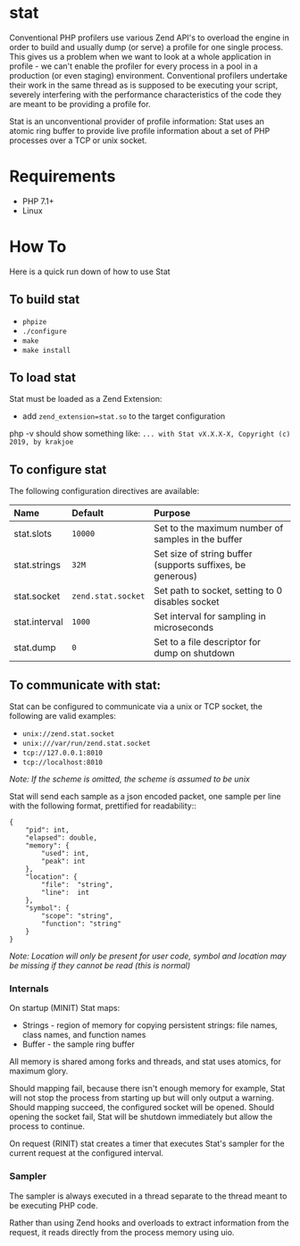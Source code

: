 # stat

Conventional PHP profilers use various Zend API's to overload the engine in order to build and usually dump (or serve) a profile for one single process. This gives us a problem when we want to look at a whole application in profile - we can't enable the profiler for every process in a pool in a production (or even staging) environment. Conventional profilers undertake their work in the same thread as is supposed to be executing your script, severely interfering with the performance characteristics of the code they are meant to be providing a profile for.

Stat is an unconventional provider of profile information: Stat uses an atomic ring buffer to provide live profile information about a set of PHP processes over a TCP or unix socket.

# Requirements

  - PHP 7.1+
  - Linux

# How To

Here is a quick run down of how to use Stat

## To build stat

  - `phpize`
  - `./configure`
  - `make`
  - `make install`

## To load stat

Stat must be loaded as a Zend Extension:

  - add `zend_extension=stat.so` to the target configuration

php -v should show something like: `... with Stat vX.X.X-X, Copyright (c) 2019, by krakjoe`

## To configure stat

The following configuration directives are available:

| Name           | Default                   | Purpose                                                        |
|:---------------|:--------------------------|:---------------------------------------------------------------|
|stat.slots      |`10000`                    | Set to the maximum number of samples in the buffer             |
|stat.strings    |`32M`                      | Set size of string buffer (supports suffixes, be generous)     |
|stat.socket     |`zend.stat.socket`         | Set path to socket, setting to 0 disables socket               |
|stat.interval   |`1000`                     | Set interval for sampling in microseconds                      |
|stat.dump       |`0`                        | Set to a file descriptor for dump on shutdown                  |

## To communicate with stat:

Stat can be configured to communicate via a unix or TCP socket, the following are valid examples:

  - `unix://zend.stat.socket`
  - `unix:///var/run/zend.stat.socket`
  - `tcp://127.0.0.1:8010`
  - `tcp://localhost:8010`

*Note: If the scheme is omitted, the scheme is assumed to be unix*

Stat will send each sample as a json encoded packet, one sample per line with the following format, prettified for readability::

    {
        "pid": int,
        "elapsed": double,
        "memory": {
            "used": int,
            "peak": int
        },
        "location": {
            "file":  "string",
            "line":  int
        },
        "symbol": {
            "scope": "string",
            "function": "string"
        }
    }

*Note: Location will only be present for user code, symbol and location may be missing if they cannot be read (this is normal)*

### Internals

On startup (MINIT) Stat maps:

  - Strings - region of memory for copying persistent strings: file names, class names, and function names
  - Buffer  - the sample ring buffer

All memory is shared among forks and threads, and stat uses atomics, for maximum glory.

Should mapping fail, because there isn't enough memory for example, Stat will not stop the process from starting up but will only output a warning. Should mapping succeed, the configured socket will be opened. Should opening the socket fail, Stat will be shutdown immediately but allow the process to continue.

On request (RINIT) stat creates a timer that executes Stat's sampler for the current request at the configured interval.

### Sampler

The sampler is always executed in a thread separate to the thread meant to be executing PHP code.

Rather than using Zend hooks and overloads to extract information from the request, it reads directly from the process memory using uio.

